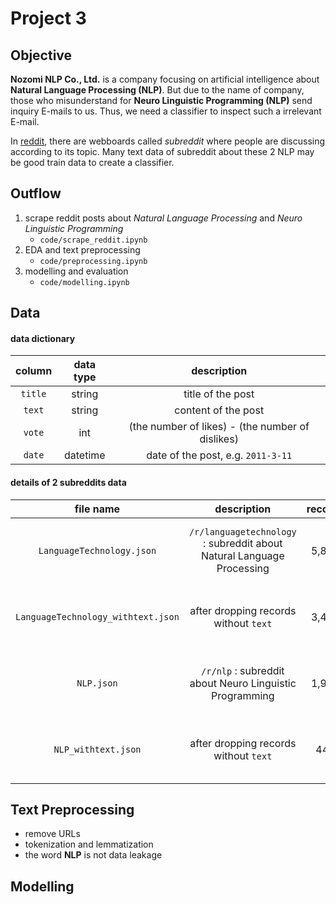 # Project 3

## Objective

**Nozomi NLP Co., Ltd.** is a company focusing on artificial intelligence about **Natural Language Processing (NLP)**. But due to the name of company, those who misunderstand for **Neuro Linguistic Programming (NLP)** send inquiry E-mails to us. Thus, we need a classifier to inspect such a irrelevant E-mail.

In [reddit](https://www.reddit.com/), there are webboards called _subreddit_ where people are discussing according to its topic. Many text data of subreddit about these 2 NLP may be good train data to create a classifier.

## Outflow

1. scrape reddit posts about _Natural Language Processing_ and _Neuro Linguistic Programming_
    - `code/scrape_reddit.ipynb`
2. EDA and text preprocessing
    - `code/preprocessing.ipynb`
3. modelling and evaluation
    - `code/modelling.ipynb`

## Data

#### data dictionary

|column|data type|description|
|:-:|:-:|:-:|
|`title`|string|title of the post|
|`text`|string|content of the post|
|`vote`|int|(the number of likes) - (the number of dislikes)|
|`date`|datetime|date of the post, e.g. `2011-3-11`|

#### details of 2 subreddits data

|file name|description|records|date|
|:-:|:-:|:-:|:-:|
|`LanguageTechnology.json`| `/r/languagetechnology` : subreddit about Natural Language Processing|5,821|2010-03-10 ~ 2023-10-23|
|`LanguageTechnology_withtext.json`| after dropping records without `text`|3,473|2011-11-02 ~ 2023-06-10|
|`NLP.json`| `/r/nlp` : subreddit about Neuro Linguistic Programming|1,927|2010-06-18 ~ 2023-10-23|
|`NLP_withtext.json`| after dropping records without `text`|448|2010-09-24 ~ 2023-06-08|

## Text Preprocessing

- remove URLs
- tokenization and lemmatization
- the word **NLP** is not data leakage

## Modelling